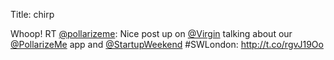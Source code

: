 Title: chirp

Whoop! RT <a href="http://twitter.com/pollarizeme">@pollarizeme</a>: Nice post up on <a href="http://twitter.com/Virgin">@Virgin</a> talking about our <a href="http://twitter.com/PollarizeMe">@PollarizeMe</a> app and <a href="http://twitter.com/StartupWeekend">@StartupWeekend</a> #SWLondon: <a href="http://t.co/rgvJ19Oo">http://t.co/rgvJ19Oo</a>
